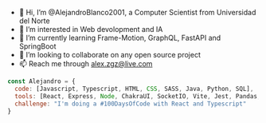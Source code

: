 - 👋 Hi, I’m @AlejandroBlanco2001, a Computer Scientist from Universidad del Norte 
- 👀 I’m interested in Web devolopment and IA
- 🌱 I’m currently learning Frame-Motion, GraphQL, FastAPI and SpringBoot
- 💞️ I’m looking to collaborate on any open source project
- 📫 Reach me through alex.zgz@live.com

```javascript
const Alejandro = {
  code: [Javascript, Typescript, HTML, CSS, SASS, Java, Python, SQL],
  tools: [React, Express, Node, ChakraUI, SocketIO, Vite, Jest, Pandas, ScikitLearn, MongoDB],
  challenge: "I'm doing a #100DaysOfCode with React and Typescript"
}
```

<!---
AlejandroBlanco2001/AlejandroBlanco2001 is a ✨ special ✨ repository because its `README.md` (this file) appears on your GitHub profile.
You can click the Preview link to take a look at your changes.
--->
